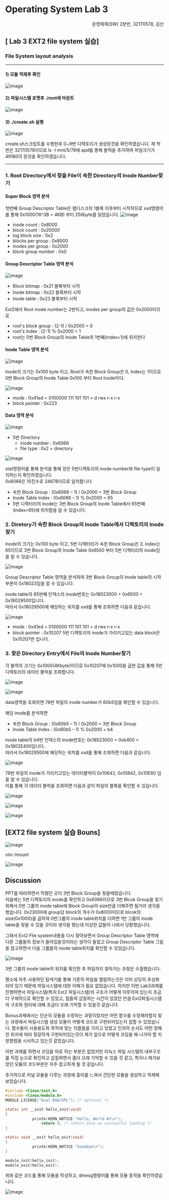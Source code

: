 # Operating System Lab 3

<div style="text-align: right"> 운영체제(SW) 2분반, 32170578, 김산 </div>

## [ Lab 3 EXT2 file system 실습]

### File System layout analysis
---
#### 1) 모듈 적재후 확인
![image](https://user-images.githubusercontent.com/28651727/118755773-74e14600-b8a4-11eb-854e-4e3631a2ea08.png)

#### 2) 파일시스템 포멧후 ./mnt에 마운트

![image](https://user-images.githubusercontent.com/28651727/118755843-993d2280-b8a4-11eb-89cb-962ebf1409b9.png)

#### 3) ./create.sh 실행
![image](https://user-images.githubusercontent.com/28651727/118755968-de615480-b8a4-11eb-8449-45fb13cf9d8e.png)

create.sh스크립트를 수행한후 0~9번 디렉토리가 생성된것을 확인하였습니다. 
제 학번은 32170578이므로 ls -l mnt/5/78에 apd를 통해 블럭을 추가하여 파일크기가 49160이 된것을 확인하였습니다. 

---
### 1. Root Directory에서 찾을 File이 속한 Directory의 Inode Number찾기

#### Super Block 영역 분석
첫번째 Group Descriptor Table은 램디스크의 1블록 이후부터 시작하므로 xxd명령어를 통해 0x1000(16^3B = 4KB) 부터 256byte를 읽었습니다. 
![image](https://user-images.githubusercontent.com/28651727/118394712-40da0b00-b681-11eb-952e-ee0687d84d8a.png)

- inode count : 0x8000
- block count : 0x20000
- log block size : 0x2
- blocks per group : 0x8000
- inodes per group : 0x2000
- block group number : 0x0

#### Group Descriptor Table 영역 분석
![image](https://user-images.githubusercontent.com/28651727/118758540-32226c80-b8aa-11eb-8d12-363e500ebb76.png)

- Block bitmap : 0x21 블록부터 시작
- Inode bitmap : 0x22 블록부터 시작
- Inode table  : 0x23 블록부터 시작

Ext2에서 Root inode number는 2번이고, inodes per group의 값은 0x2000이므로
- root's block group : (2-1) / 0x2000 = 0
- root's index : (2-1) % 0x2000 = 1
- root는 0번 Block Group의 Inode Table의 1번째(index=1)에 위치한다

#### Inode Table 영역 분석

![image](https://user-images.githubusercontent.com/28651727/118765153-9dbe0700-b8b5-11eb-8a5d-cd1bbfbcf8c8.png)

Inode의 크기는 0x100 byte 이고, Root가 속한 Block Group은 0, Index는 1이므로 0번 Block Group의 Inode Table 0x100 부터 Root Inode이다.

![image](https://user-images.githubusercontent.com/28651727/118766399-559fe400-b8b7-11eb-9824-830262109afc.png)

- mode : 0x41ed = 0100000 111 101 101 = d rwx r-x r-x
- block pointer : 0x223

#### Data 영역 분석

![image](https://user-images.githubusercontent.com/28651727/118768270-c34d0f80-b8b9-11eb-994b-165633c7fcc9.png)

- 5번 Directory
  - inode number : 0x6066
  - file type : 0x2 = directory

![image](https://user-images.githubusercontent.com/28651727/118774497-dca58a00-b8c0-11eb-9a5f-b5b669db59ea.png)

stat명령어를 통해 분석을 통해 얻은 5번디렉토리의 inode number와 file type이 일치하는지 확인하였습니다.  
0x6066은 10진수로 24678이므로 일치합니다.

- 속한 Block Group : (0x6066 – 1) / 0x2000 = 3번 Block Group
- Inode Table Index : (0x6066 – 1) % 0x2000 = 65
- 5번 디렉터리의 Inode는 3번 Block Group의 Inode Table에서 65번째(index=65)에 위치함을 알 수 있습니다.

### 2. Diretory가 속한 Block Group의 Inode Table에서 디렉토리의 Inode찾기

Inode의 크기는 0x100 byte 이고, 5번 디렉터리가 속한 Block Group은 3, Index는 65이므로 3번 Block Group의 Inode Table 0x6500 부터 5번 디렉터리의 inode임을 알 수 있습니다.

![image](https://user-images.githubusercontent.com/28651727/118908445-6eaea080-b95c-11eb-96ea-8d70c40f3202.png)

Group Descriptor Table 영역을 분석하여 3번 Block Group의 Inode table의 시작부분이 0x18023임을 알 수 있습니다.

inode table의 65번째 인덱스의 inode번호는 0x18023000 + 0x6500 = 0x18029500입니다.  
따라서 0x18029500에 해당하는 위치를 xxd를 통해 조회하면 다음과 같습니다. 

![image](https://user-images.githubusercontent.com/28651727/118909008-5428f700-b95d-11eb-887d-7041b797a927.png)

- mode : 0x41ed = 0100000 111 101 101 = d rwx r-x r-x
- block pointer : 0x10207
5번 디렉토리의 inode가 가리키고있는 data block은 0x10207번 입니다.

### 3. 찾은 Directory Entry에서 File의 Inode Number찾기

각 블럭의 크기는 0x1000(4Kbyte)이므로 0x10207에 0x1000을 곱한 값을 통해 5번 디렉토리의 데이터 블럭을 조회합니다.

![image](https://user-images.githubusercontent.com/28651727/118909836-8ab34180-b95e-11eb-8c75-2d54f08d06fc.png)

![image](https://user-images.githubusercontent.com/28651727/118910685-e3370e80-b95f-11eb-81fe-b264b9d26280.png)

data영역을 조회하면 78번 파일의 inode number가 60b5임을 확인할 수 있습니다. 

해당 inode를 분석하면
- 속한 Block Group : (0x60b5 – 1) / 0x2000 = 3번 Block Group
- Inode Table Index : (0x60b5 – 1) % 0x2000 = b4

inode table의 b4번 인덱스의 inode번호는 0x18023000 + 0xb400 = 0x1802E400입니다.  
따라서 0x18029500에 해당하는 위치를 xxd를 통해 조회하면 다음과 같습니다. 

![image](https://user-images.githubusercontent.com/28651727/118947202-14303700-b992-11eb-9c46-36905ec86b86.png)


78번 파일의 inode가 가리키고있는 데이터블럭이 0x10642, 0x10842, 0x10E60 임을 알 수 있습니다.  
이를 통해 각 데이터 블럭을 조회하면 다음과 같이 파일의 블록을 확인할 수 있습니다. 

![image](https://user-images.githubusercontent.com/28651727/118947483-56597880-b992-11eb-9af2-115d44805655.png)

![image](https://user-images.githubusercontent.com/28651727/118947495-5a859600-b992-11eb-8892-b9e86b57bea6.png)

![image](https://user-images.githubusercontent.com/28651727/118947522-62453a80-b992-11eb-9035-1d6a6916879a.png)

## [EXT2 file system 실습 Bouns]

![image](https://user-images.githubusercontent.com/28651727/118961028-d685db00-b99e-11eb-8b44-79a7490019eb.png)

vim /mount

![image](https://user-images.githubusercontent.com/28651727/118961775-a985f800-b99f-11eb-9874-fd9d8727f789.png)


## Discussion

PPT를 따라하면서 막혔던 곳이 3번 Block Group을 찾을때였습니다.  
처음에는 5번 디렉토리의 inode를 확인하고 0x6066이므로 3번 Blcok Group을 찾기위해서 0번 그룹의 inode table에 Block Group의 size만큼 더해주면 될거라 생각을 했습니다. 0x23000에 group당 block의 개수가 0x8000이므로 blcok의 size(0x1000)을 곱하여 0번그룹의 inode table위치를 더하면 1번 그룹의 inode table을 찾을 수 있을 것이라 생각을 했는데 이상한 값들이 나와서 당황했습니다.

그래서 Ext2 File system내용을 다시 찾아보면서 Group Descriptor Table 영역에 다른 그룹들의 정보가 들어있을것이라는 생각이 들었고 Group Descriptor Table 그림을 참고하면서 다음 그룹들의 inode table위치를 확인할 수 있었습니다. 

![image](https://user-images.githubusercontent.com/28651727/118963743-b99ed700-b9a1-11eb-8b1c-24cd354ec1bb.png)

3번 그룹의 inode table의 위치를 확인한 후 파일까지 찾아가는 과정은 수월했습니다.

평소에 자주 사용하던 탐색기를 통해 기존의 파일을 열람하는것은 이미 상당히 추상화 되어 있기 때문에 파일시스템에 대한 이해가 필요 없었습니다. 하지만 이번 Lab3과제를 진행하면서 파일시스템(특히 Ext2 파일시스템)의 구조가 어떻게 이루어져 있는지 조금더 구체적으로 확인할 수 있었고, 힘들여 삽질하는 시간이 있었던 만큼 Ext2파일시스템의 구조와 원리에 대해 조금더 오래 기억할 수 있을것 같습니다. 

Bonus과제에서는 단순히 모듈을 수정하는 과정이었지만 어떤 함수를 수정해야할지 찾는 과정에서 파일시스템 생성 모듈이 어떻게 코드로 구현되어있는지 접할 수 있었습니다. 함수들이 사용용도와 목적에 맞는 이름들을 가지고 있었고 인자의 순서도 어떤 정해진 위치에 따라 정갈하게 구현되어있는것이 제가 앞으로 어떻게 코딩을 해 나가야 할 지 방향점을 시사하고 있는것 같았습니다. 

이번 과제를 하면서 코딩을 따로 하는 부분은 없었지만 리눅스 파일 시스템의 내부구조를 직접 눈으로 확인하고 삽질하면서 좀더 오래 기억할 수 있을 것 같고, 특히나 제가보았던 모듈의 코드부분은 자주 참고하게 될 것 같습니다. 

추가적으로 커널 모듈을 다루는 과정에 흥미를 느껴서 간단한 모듈을 생성하고 적재해 보았습니다. 

```c
#include <linux/init.h>
#include <linux/module.h>
MODULE_LICENSE("Dual BSD/GPL"); /* optional */

static int __init hello_init(void)
{
            printk(KERN_NOTICE "Hello, World #2\n");
                return 0; /* return zero on successful loading */
}

static void __exit hello_exit(void)
{
            printk(KERN_NOTICE "Goodbye\n");
}

module_init(hello_init);
module_exit(hello_exit);
```
위와 같은 코드를 통해 모듈을 작성하고, dmesg명령어를 통해 모듈 동작을 확인하였습니다. 

![image](https://user-images.githubusercontent.com/28651727/119068226-b4cc3880-ba1e-11eb-872b-b4b26372b007.png)